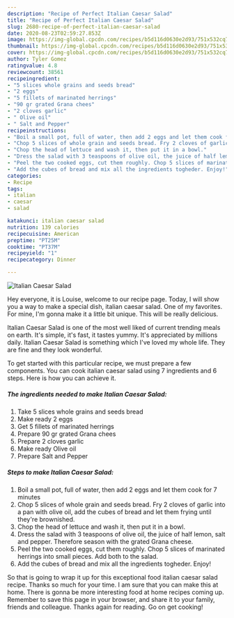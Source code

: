 ```yaml
---
description: "Recipe of Perfect Italian Caesar Salad"
title: "Recipe of Perfect Italian Caesar Salad"
slug: 2680-recipe-of-perfect-italian-caesar-salad
date: 2020-08-23T02:59:27.853Z
image: https://img-global.cpcdn.com/recipes/b5d116d0630e2d93/751x532cq70/italian-caesar-salad-recipe-main-photo.jpg
thumbnail: https://img-global.cpcdn.com/recipes/b5d116d0630e2d93/751x532cq70/italian-caesar-salad-recipe-main-photo.jpg
cover: https://img-global.cpcdn.com/recipes/b5d116d0630e2d93/751x532cq70/italian-caesar-salad-recipe-main-photo.jpg
author: Tyler Gomez
ratingvalue: 4.8
reviewcount: 38561
recipeingredient:
- "5 slices whole grains and seeds bread"
- "2 eggs"
- "5 fillets of marinated herrings"
- "90 gr grated Grana chees"
- "2 cloves garlic"
- " Olive oil"
- " Salt and Pepper"
recipeinstructions:
- "Boil a small pot, full of water, then add 2 eggs and let them cook for 7 minutes"
- "Chop 5 slices of whole grain and seeds bread. Fry 2 cloves of garlic into a pan with olive oil, add the cubes of bread and let them frying until they&#39;re brownished."
- "Chop the head of lettuce and wash it, then put it in a bowl."
- "Dress the salad with 3 teaspoons of olive oil, the juice of half lemon, salt and pepper. Therefore season with the grated Grana cheese."
- "Peel the two cooked eggs, cut them roughly. Chop 5 slices of marinated herrings into small pieces. Add both to the salad."
- "Add the cubes of bread and mix all the ingredients togheder. Enjoy!"
categories:
- Recipe
tags:
- italian
- caesar
- salad

katakunci: italian caesar salad 
nutrition: 139 calories
recipecuisine: American
preptime: "PT25M"
cooktime: "PT37M"
recipeyield: "1"
recipecategory: Dinner

---
```



![Italian Caesar Salad](https://img-global.cpcdn.com/recipes/b5d116d0630e2d93/751x532cq70/italian-caesar-salad-recipe-main-photo.jpg)

Hey everyone, it is Louise, welcome to our recipe page. Today, I will show you a way to make a special dish, italian caesar salad. One of my favorites. For mine, I'm gonna make it a little bit unique. This will be really delicious.

Italian Caesar Salad is one of the most well liked of current trending meals on earth. It's simple, it's fast, it tastes yummy. It's appreciated by millions daily. Italian Caesar Salad is something which I've loved my whole life. They are fine and they look wonderful.




To get started with this particular recipe, we must prepare a few components. You can cook italian caesar salad using 7 ingredients and 6 steps. Here is how you can achieve it.

<!--inarticleads1-->

##### The ingredients needed to make Italian Caesar Salad:

1. Take 5 slices whole grains and seeds bread
1. Make ready 2 eggs
1. Get 5 fillets of marinated herrings
1. Prepare 90 gr grated Grana chees
1. Prepare 2 cloves garlic
1. Make ready  Olive oil
1. Prepare  Salt and Pepper




<!--inarticleads2-->

##### Steps to make Italian Caesar Salad:

1. Boil a small pot, full of water, then add 2 eggs and let them cook for 7 minutes
1. Chop 5 slices of whole grain and seeds bread. Fry 2 cloves of garlic into a pan with olive oil, add the cubes of bread and let them frying until they&#39;re brownished.
1. Chop the head of lettuce and wash it, then put it in a bowl.
1. Dress the salad with 3 teaspoons of olive oil, the juice of half lemon, salt and pepper. Therefore season with the grated Grana cheese.
1. Peel the two cooked eggs, cut them roughly. Chop 5 slices of marinated herrings into small pieces. Add both to the salad.
1. Add the cubes of bread and mix all the ingredients togheder. Enjoy!




So that is going to wrap it up for this exceptional food italian caesar salad recipe. Thanks so much for your time. I am sure that you can make this at home. There is gonna be more interesting food at home recipes coming up. Remember to save this page in your browser, and share it to your family, friends and colleague. Thanks again for reading. Go on get cooking!
